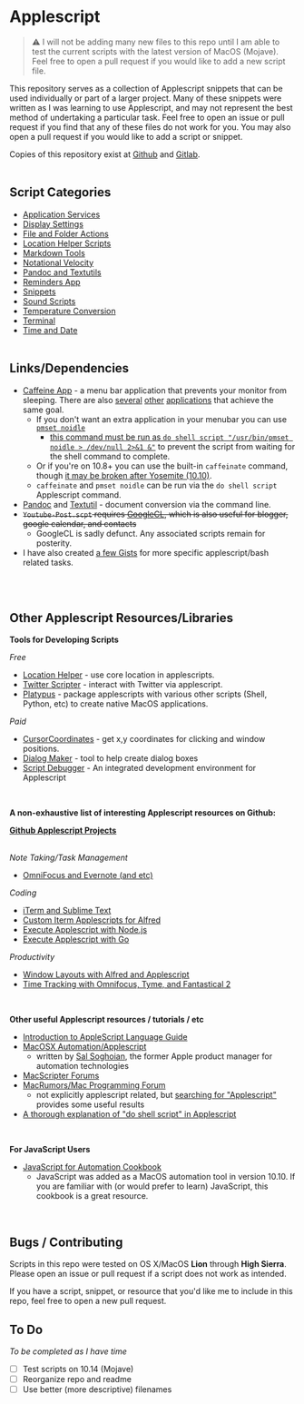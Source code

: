 Applescript
============

> ⚠️ I will not be adding many new files to this repo until I am able to test the current scripts with the latest version of MacOS (Mojave). Feel free to open a pull request if you would like to add a new script file. 


This repository serves as a collection of Applescript snippets that can be used individually or part of a larger project. Many of these snippets were written as I was learning to use Applescript, and may not represent the best method of undertaking a particular task. Feel free to open an issue or pull request if you find that any of these files do not work for you. You may also open a pull request if you would like to add a script or snippet. 

Copies of this repository exist at [Github](https://github.com/unforswearing/applescript) and [Gitlab](https://gitlab.com/unforswearing/applescript).
<BR><BR>

## Script Categories

- [Application Services](./Application%20Services)
- [Display Settings](./Display%20Settings)
- [File and Folder Actions](./File%20and%20Folder%20Actions)
- [Location Helper Scripts](./Location%20Helper%20Scripts)
- [Markdown Tools](./Markdown%20Tools)
- [Notational Velocity](./Notational%20Velocity)
- [Pandoc and Textutils](./Pandoc%20and%20Textutils)  
- [Reminders App](./Reminders%20App)
- [Snippets](./Snippets)
- [Sound Scripts](./Sound%20Scripts)
- [Temperature Conversion](./Temperature%20Conversion)
- [Terminal](./Terminal)
- [Time and Date](./Time%20and%20Date)
  <BR><BR>


## Links/Dependencies

- [Caffeine App](http://lightheadsw.com/caffeine/) - a menu bar application that prevents your monitor from sleeping. There are also [several](https://itunes.apple.com/us/app/caffeinated-anti-sleep-app/id1362171212?mt=12) [other](https://itunes.apple.com/us/app/amphetamine/id937984704?mt=12) [applications](https://github.com/newmarcel/KeepingYouAwake) that achieve the same goal.  
  - If you don't want an extra application in your menubar you can use [`pmset noidle`](https://apple.stackexchange.com/a/1459)
    - [this command must be run as `do shell script "/usr/bin/pmset noidle > /dev/null 2>&1 &"`](https://discussions.apple.com/thread/323661?answerId=323661021#323661021) to prevent the script from waiting for the shell command to complete.  
  - Or if you're on 10.8+ you can use the built-in `caffeinate` command, though [it may be broken after Yosemite (10.10)](https://discussions.apple.com/thread/7858428).  
  - `caffeinate` and `pmset noidle` can be run via the `do shell script` Applescript command.
- [Pandoc](http://johnmacfarlane.net/pandoc/) and [Textutil](https://ss64.com/osx/textutil.html) - document conversion via the command line.
- <s>`Youtube-Post.scpt` requires [GoogleCL](https://code.google.com/p/googlecl/), which is also useful for blogger, google calendar, and contacts</s>
  - GoogleCL is sadly defunct. Any associated scripts remain for posterity.
- I have also created [a few Gists](https://gist.github.com/unforswearing?s=applescript) for more specific applescript/bash related tasks.

<BR><BR>

## Other Applescript Resources/Libraries

**Tools for Developing Scripts**

*Free*

- [Location Helper](http://www.mousedown.net/mouseware/LocationHelper.html) - use core location in applescripts.
- [Twitter Scripter](http://www.mousedown.net/mouseware/TwitterScripter.html) - interact with Twitter via applescript.
- [Platypus](https://sveinbjorn.org/platypus) - package applescripts with various other scripts (Shell, Python, etc) to create native MacOS applications.   

*Paid*

- [CursorCoordinates](http://www.limitpointstore.com/products/cursorcoordinates/)  - get x,y coordinates for clicking and window positions.
- [Dialog Maker](https://itunes.apple.com/us/app/dialog-maker/id457389999?mt=12) - tool to help create dialog boxes
- [Script Debugger](https://latenightsw.com/) - An integrated development environment for Applescript

<br>

**A non-exhaustive list of interesting Applescript resources on Github:**

**[Github Applescript Projects](https://github.com/search?l=AppleScript&q=applescript&type=Repositories)**
<br><br>

*Note Taking/Task Management*
- [OmniFocus and Evernote (and etc)](https://github.com/geekcomputers/Applescript)

*Coding*
- [iTerm and Sublime Text](https://github.com/fallroot/applescript-applets)
- [Custom Iterm Applescripts for Alfred](https://github.com/stuartcryan/custom-iterm-applescripts-for-alfred)
- [Execute Applescript with Node.js](https://github.com/TooTallNate/node-applescript)
- [Execute Applescript with Go](https://github.com/everdev/mack)

*Productivity*
- [Window Layouts with Alfred and Applescript](https://github.com/jgallen23/layouts)
- [Time Tracking with Omnifocus, Tyme, and Fantastical 2](https://github.com/fuxialexander/Applescript)

<br>

**Other useful Applescript resources / tutorials / etc**

- [Introduction to AppleScript Language Guide](https://developer.apple.com/library/archive/documentation/AppleScript/Conceptual/AppleScriptLangGuide/introduction/ASLR_intro.html#//apple_ref/doc/uid/TP40000983)  
- [MacOSX Automation/Applescript](https://macosxautomation.com/applescript/)
    - written by [Sal Soghoian](http://macosautomation.com/about.html), the former Apple product manager for automation technologies
- [MacScripter Forums](http://www.macscripter.net/index.php)
- [MacRumors/Mac Programming Forum](https://forums.macrumors.com/forums/mac-programming.73/)
    - not explicitly applescript related, but [searching for "Applescript"](https://forums.macrumors.com/search/4005546/?q=Applescript&o=date) provides some useful results
- [A thorough explanation of "do shell script" in Applescript](https://developer.apple.com/library/archive/technotes/tn2065/_index.html)  

<br>

**For JavaScript Users**

- [JavaScript for Automation Cookbook](https://github.com/JXA-Cookbook/JXA-Cookbook/wiki) 
  - JavaScript was added as a MacOS automation tool in version 10.10. If you are familiar with (or would prefer to learn) JavaScript, this cookbook is a great resource. 

<br>

## Bugs / Contributing

Scripts in this repo were tested on OS X/MacOS **Lion** through **High Sierra**. Please open an issue or pull request if a script does not work as intended. 

If you have a script, snippet, or resource that you'd like me to include in this repo, feel free to open a new pull request.

## To Do

*To be completed as I have time*

- [ ] Test scripts on 10.14 (Mojave)
- [ ] Reorganize repo and readme
- [ ] Use better (more descriptive) filenames